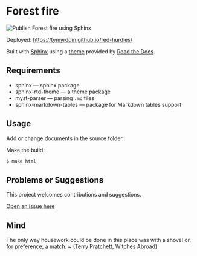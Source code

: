 # Forest fire

![Publish Forest fire using Sphinx](https://github.com/tymyrddin/red-hurdles/workflows/Publish%20Forest%20fire%20using%20Sphinx/badge.svg?branch=main)
 
Deployed: https://tymyrddin.github.io/red-hurdles/

Built with [Sphinx](https://www.sphinx-doc.org) using a [theme](https://github.com/readthedocs/sphinx_rtd_theme) provided
by [Read the Docs](https://readthedocs.org/).

## Requirements

* sphinx — sphinx package
* sphinx-rtd-theme — a theme package
* myst-parser — parsing `.md` files
* sphinx-markdown-tables — package for Markdown tables support

## Usage

Add or change documents in the source folder.

Make the build:
```bash
$ make html
```

## Problems or Suggestions

This project welcomes contributions and suggestions. 

[Open an issue here](https://github.com/tymyrddin/red-hurdles/issues)

## Mind

The only way housework could be done in this place was with a shovel or, for preference, a match. ~ (Terry Pratchett, Witches Abroad)
